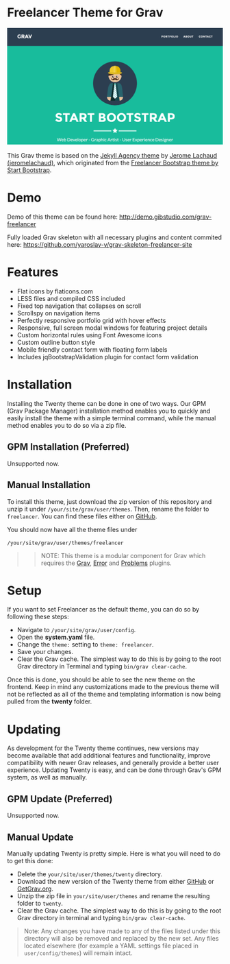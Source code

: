 # Freelancer Theme for Grav

![Freelancer](assets/readme_1.png)

This Grav theme is based on the [Jekyll Agency theme](https://github.com/jeromelachaud/freelancer-theme) by [Jerome Lachaud (jeromelachaud)](https://github.com/jeromelachaud), which originated from the [Freelancer Bootstrap theme by Start Bootstrap](http://startbootstrap.com/templates/freelancer/).

# Demo

Demo of this theme can be found here: http://demo.gibstudio.com/grav-freelancer

Fully loaded Grav skeleton with all necessary plugins and content commited here: https://github.com/yaroslav-v/grav-skeleton-freelancer-site

# Features

* Flat icons by flaticons.com
* LESS files and compiled CSS included
* Fixed top navigation that collapses on scroll
* Scrollspy on navigation items
* Perfectly responsive portfolio grid with hover effects
* Responsive, full screen modal windows for featuring project details
* Custom horizontal rules using Font Awesome icons
* Custom outline button style
* Mobile friendly contact form with floating form labels
* Includes jqBootstrapValidation plugin for contact form validation

# Installation

Installing the Twenty theme can be done in one of two ways. Our GPM (Grav Package Manager) installation method enables you to quickly and easily install the theme with a simple terminal command, while the manual method enables you to do so via a zip file.

## GPM Installation (Preferred)

Unsupported now.

## Manual Installation

To install this theme, just download the zip version of this repository and unzip it under `/your/site/grav/user/themes`. Then, rename the folder to `freelancer`. You can find these files either on [GitHub](https://github.com/yaroslav-v/grav-theme-freelancer).

You should now have all the theme files under

    /your/site/grav/user/themes/freelancer

>> NOTE: This theme is a modular component for Grav which requires the [Grav](http://github.com/getgrav/grav), [Error](https://github.com/getgrav/grav-theme-error) and [Problems](https://github.com/getgrav/grav-plugin-problems) plugins.

# Setup

If you want to set Freelancer as the default theme, you can do so by following these steps:

* Navigate to `/your/site/grav/user/config`.
* Open the **system.yaml** file.
* Change the `theme:` setting to `theme: freelancer`.
* Save your changes.
* Clear the Grav cache. The simplest way to do this is by going to the root Grav directory in Terminal and typing `bin/grav clear-cache`.

Once this is done, you should be able to see the new theme on the frontend. Keep in mind any customizations made to the previous theme will not be reflected as all of the theme and templating information is now being pulled from the **twenty** folder.

# Updating

As development for the Twenty theme continues, new versions may become available that add additional features and functionality, improve compatibility with newer Grav releases, and generally provide a better user experience. Updating Twenty is easy, and can be done through Grav's GPM system, as well as manually.

## GPM Update (Preferred)

Unsupported now.

## Manual Update

Manually updating Twenty is pretty simple. Here is what you will need to do to get this done:

* Delete the `your/site/user/themes/twenty` directory.
* Download the new version of the Twenty theme from either [GitHub](https://github.com/getgrav/grav-theme-twenty) or [GetGrav.org](http://getgrav.org/downloads/themes).
* Unzip the zip file in `your/site/user/themes` and rename the resulting folder to `twenty`.
* Clear the Grav cache. The simplest way to do this is by going to the root Grav directory in terminal and typing `bin/grav clear-cache`.

> Note: Any changes you have made to any of the files listed under this directory will also be removed and replaced by the new set. Any files located elsewhere (for example a YAML settings file placed in `user/config/themes`) will remain intact.
